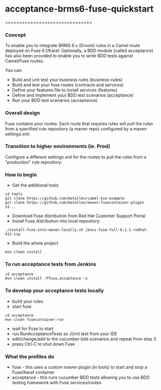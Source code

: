 # acceptance-brms6-fuse-quickstart
===============================

### Concept

To enable you to integrate BRMS 6.x (Drools) rules in a Camel route deployed on Fuse 6.1/Karaf.  Optionally, a 
BDD module (called acceptance) has also been provided to enable you to write BDD tests against Camel/Fuse routes.

You can:
 * Build and unit test your business rules (business-rules)
 * Build and test your fuse routes (contracts and services)
 * Define your features file to install services (features)
 * Define and implement your BDD test scenarios (acceptance)
 * Run your BDD test scenarios (acceptance)

### Overall design

Fuse contains your routes. Each route that requires rules will pull the rules from a specified 
rule repository (a maven repo) configured by a maven settings.xml.


### Transition to higher environments (ie. Prod)
Configure a different settings.xml for the routes to pull the rules from a "production" rule repository.



### How to begin
 * Get the additional tools
```
cd tools
git clone https://github.com/matallen/camel-kie-example
git clone https://github.com/matallen/maven-fusecontainer-plugin
cd ..
```
 * Download Fuse distribution from Red Hat Customer Support Portal
 * Install Fuse distribution into local repository:
```
./install-fuse-into-maven-locally.sh jboss-fuse-full-6.1.1.redhat-412.zip
```
 * Build the whole project
```
mvn clean install
```

### To run acceptance tests from Jenkins
```
cd acceptance
mvn clean install -Pfuse,acceptance -o
```

### To develop your acceptance tests locally
 * build your rules
 * start fuse
```
cd acceptance
mvn clean fusecontainer:run
```
 * wait for Fuse to start
 * run RunAcceptanceTests as JUnit test from your IDE
 * edit/change/add to the cucumber bdd scenarios and repeat from step 3
 * press Ctrl-C to shut down Fuse


### What the profiles do
 * fuse - this uses a custom maven plugin (in tools) to start and stop a Fuse/Karaf container
 * acceptance - this runs cucumber BDD tests allowing you to use BDD testing framework with Fuse services/routes


